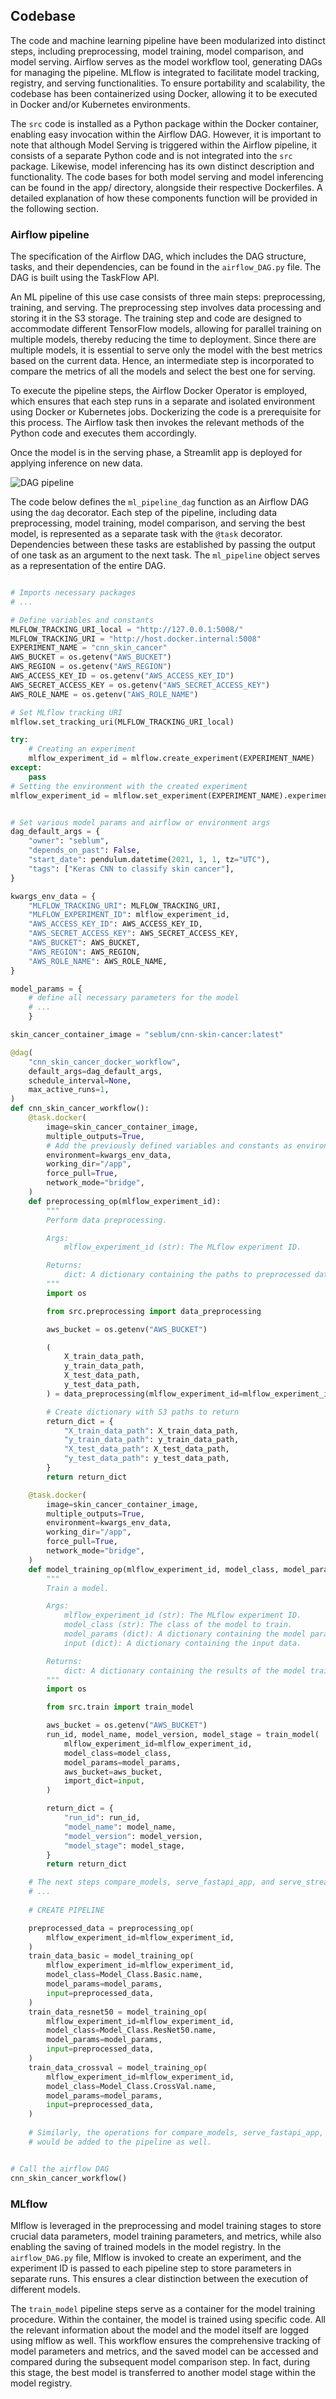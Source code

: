 

## Codebase

The code and machine learning pipeline have been modularized into distinct steps, including preprocessing, model training, model comparison, and model serving. Airflow serves as the model workflow tool, generating DAGs for managing the pipeline. MLflow is integrated to facilitate model tracking, registry, and serving functionalities. To ensure portability and scalability, the codebase has been containerized using Docker, allowing it to be executed in Docker and/or Kubernetes environments.

The `src` code is installed as a Python package within the Docker container, enabling easy invocation within the Airflow DAG. However, it is important to note that although Model Serving is triggered within the Airflow pipeline, it consists of a separate Python code and is not integrated into the `src` package. Likewise, model inferencing has its own distinct description and functionality. The code bases for both model serving and model inferencing can be found in the app/ directory, alongside their respective Dockerfiles. A detailed explanation of how these components function will be provided in the following section.

### Airflow pipeline

The specification of the Airflow DAG, which includes the DAG structure, tasks, and their dependencies, can be found in the `airflow_DAG.py` file. The DAG is built using the TaskFlow API.

An ML pipeline of this use case consists of three main steps: preprocessing, training, and serving. The preprocessing step involves data processing and storing it in the S3 storage. The training step and code are designed to accommodate different TensorFlow models, allowing for parallel training on multiple models, thereby reducing the time to deployment. Since there are multiple models, it is essential to serve only the model with the best metrics based on the current data. Hence, an intermediate step is incorporated to compare the metrics of all the models and select the best one for serving.

To execute the pipeline steps, the Airflow Docker Operator is employed, which ensures that each step runs in a separate and isolated environment using Docker or Kubernetes jobs. Dockerizing the code is a prerequisite for this process. The Airflow task then invokes the relevant methods of the Python code and executes them accordingly.

Once the model is in the serving phase, a Streamlit app is deployed for applying inference on new data.

![DAG pipeline](images/09-Deployment-Usage/DAG-pipeline.png) 

The code below defines the `ml_pipeline_dag` function as an Airflow DAG using the `dag` decorator. Each step of the pipeline, including data preprocessing, model training, model comparison, and serving the best model, is represented as a separate task with the `@task` decorator. Dependencies between these tasks are established by passing the output of one task as an argument to the next task. The `ml_pipeline` object serves as a representation of the entire DAG.

```python

# Imports necessary packages
# ...

# Define variables and constants
MLFLOW_TRACKING_URI_local = "http://127.0.0.1:5008/"
MLFLOW_TRACKING_URI = "http://host.docker.internal:5008"
EXPERIMENT_NAME = "cnn_skin_cancer"
AWS_BUCKET = os.getenv("AWS_BUCKET")
AWS_REGION = os.getenv("AWS_REGION")
AWS_ACCESS_KEY_ID = os.getenv("AWS_ACCESS_KEY_ID")
AWS_SECRET_ACCESS_KEY = os.getenv("AWS_SECRET_ACCESS_KEY")
AWS_ROLE_NAME = os.getenv("AWS_ROLE_NAME")

# Set MLflow tracking URI
mlflow.set_tracking_uri(MLFLOW_TRACKING_URI_local)

try:
    # Creating an experiment
    mlflow_experiment_id = mlflow.create_experiment(EXPERIMENT_NAME)
except:
    pass
# Setting the environment with the created experiment
mlflow_experiment_id = mlflow.set_experiment(EXPERIMENT_NAME).experiment_id


# Set various model params and airflow or environment args
dag_default_args = {
    "owner": "seblum",
    "depends_on_past": False,
    "start_date": pendulum.datetime(2021, 1, 1, tz="UTC"),
    "tags": ["Keras CNN to classify skin cancer"],
}

kwargs_env_data = {
    "MLFLOW_TRACKING_URI": MLFLOW_TRACKING_URI,
    "MLFLOW_EXPERIMENT_ID": mlflow_experiment_id,
    "AWS_ACCESS_KEY_ID": AWS_ACCESS_KEY_ID,
    "AWS_SECRET_ACCESS_KEY": AWS_SECRET_ACCESS_KEY,
    "AWS_BUCKET": AWS_BUCKET,
    "AWS_REGION": AWS_REGION,
    "AWS_ROLE_NAME": AWS_ROLE_NAME,
}

model_params = {
    # define all necessary parameters for the model
    # ...
    }

skin_cancer_container_image = "seblum/cnn-skin-cancer:latest"

@dag(
    "cnn_skin_cancer_docker_workflow",
    default_args=dag_default_args,
    schedule_interval=None,
    max_active_runs=1,
)
def cnn_skin_cancer_workflow():
    @task.docker(
        image=skin_cancer_container_image,
        multiple_outputs=True,
        # Add the previously defined variables and constants as environment variables to the container
        environment=kwargs_env_data,
        working_dir="/app",
        force_pull=True,
        network_mode="bridge",
    )
    def preprocessing_op(mlflow_experiment_id):
        """
        Perform data preprocessing.

        Args:
            mlflow_experiment_id (str): The MLflow experiment ID.

        Returns:
            dict: A dictionary containing the paths to preprocessed data.
        """
        import os

        from src.preprocessing import data_preprocessing

        aws_bucket = os.getenv("AWS_BUCKET")

        (
            X_train_data_path,
            y_train_data_path,
            X_test_data_path,
            y_test_data_path,
        ) = data_preprocessing(mlflow_experiment_id=mlflow_experiment_id, aws_bucket=aws_bucket)

        # Create dictionary with S3 paths to return
        return_dict = {
            "X_train_data_path": X_train_data_path,
            "y_train_data_path": y_train_data_path,
            "X_test_data_path": X_test_data_path,
            "y_test_data_path": y_test_data_path,
        }
        return return_dict

    @task.docker(
        image=skin_cancer_container_image,
        multiple_outputs=True,
        environment=kwargs_env_data,
        working_dir="/app",
        force_pull=True,
        network_mode="bridge",
    )
    def model_training_op(mlflow_experiment_id, model_class, model_params, input):
        """
        Train a model.

        Args:
            mlflow_experiment_id (str): The MLflow experiment ID.
            model_class (str): The class of the model to train.
            model_params (dict): A dictionary containing the model parameters.
            input (dict): A dictionary containing the input data.

        Returns:
            dict: A dictionary containing the results of the model training.
        """
        import os

        from src.train import train_model

        aws_bucket = os.getenv("AWS_BUCKET")
        run_id, model_name, model_version, model_stage = train_model(
            mlflow_experiment_id=mlflow_experiment_id,
            model_class=model_class,
            model_params=model_params,
            aws_bucket=aws_bucket,
            import_dict=input,
        )

        return_dict = {
            "run_id": run_id,
            "model_name": model_name,
            "model_version": model_version,
            "model_stage": model_stage,
        }
        return return_dict

    # The next steps compare_models, serve_fastapi_app, and serve_streamlit_app are set similarly
    # ...
    
    # CREATE PIPELINE

    preprocessed_data = preprocessing_op(
        mlflow_experiment_id=mlflow_experiment_id,
    )
    train_data_basic = model_training_op(
        mlflow_experiment_id=mlflow_experiment_id,
        model_class=Model_Class.Basic.name,
        model_params=model_params,
        input=preprocessed_data,
    )
    train_data_resnet50 = model_training_op(
        mlflow_experiment_id=mlflow_experiment_id,
        model_class=Model_Class.ResNet50.name,
        model_params=model_params,
        input=preprocessed_data,
    )
    train_data_crossval = model_training_op(
        mlflow_experiment_id=mlflow_experiment_id,
        model_class=Model_Class.CrossVal.name,
        model_params=model_params,
        input=preprocessed_data,
    )
    
    # Similarly, the operations for compare_models, serve_fastapi_app, and serve_streamlit_app
    # would be added to the pipeline as well.


# Call the airflow DAG
cnn_skin_cancer_workflow()


```

### MLflow

Mlflow is leveraged in the preprocessing and model training stages to store crucial data parameters, model training parameters, and metrics, while also enabling the saving of trained models in the model registry. In the `airflow_DAG.py` file, Mlflow is invoked to create an experiment, and the experiment ID is passed to each pipeline step to store parameters in separate runs. This ensures a clear distinction between the execution of different models.

The `train_model` pipeline steps serve as a container for the model training procedure. Within the container, the model is trained using specific code. All the relevant information about the model and the model itself are logged using mlflow as well. This workflow ensures the comprehensive tracking of model parameters and metrics, and the saved model can be accessed and compared during the subsequent model comparison step. In fact, during this stage, the best model is transferred to another model stage within the model registry.
